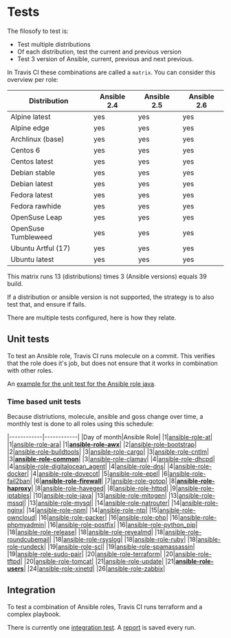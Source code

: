 # Tests

The filosofy to test is:
- Test multiple distributions
- Of each distribution, test the current and previous version
- Test 3 version of Ansible, current, previous and next previous.

In Travis CI these combinations are called a `matrix`. You can consider this overview per role:

| Distribution        | Ansible 2.4 | Ansible 2.5 | Ansible 2.6 |
|---------------------|-------------|-------------|-------------|
| Alpine latest       | yes         | yes         | yes         |
| Alpine edge         | yes         | yes         | yes         |
| Archlinux (base)    | yes         | yes         | yes         |
| Centos 6            | yes         | yes         | yes         |
| Centos latest       | yes         | yes         | yes         |
| Debian stable       | yes         | yes         | yes         |
| Debian latest       | yes         | yes         | yes         |
| Fedora latest       | yes         | yes         | yes         |
| Fedora rawhide      | yes         | yes         | yes         |
| OpenSuse Leap       | yes         | yes         | yes         |
| OpenSuse Tumbleweed | yes         | yes         | yes         |
| Ubuntu Artful (17)  | yes         | yes         | yes         |
| Ubuntu latest       | yes         | yes         | yes         |

This matrix runs 13 (distributions) times 3 (Ansible versions) equals 39 build.

If a distribution or ansible version is not supported, the strategy is to also test that, and ensure if fails.

There are multiple tests configured, here is how they relate.

## Unit tests

To test an Ansible role, Travis CI runs molecule on a commit. This verifies that the role does it's job, but does not ensure that it works in combination with other roles.

An [example for the unit test for the Ansible role java](https://travis-ci.org/robertdebock/ansible-role-java).

### Time based unit tests

Because distriutions, molecule, ansible and goss change over time, a monthly test is done to all roles using this schedule:

|------------|------------|
|Day of month|Ansible Role|
|1|[ansible-role-at](https://travis-ci.org/robertdebock/ansible-role-at/settings)|
|1|[ansible-role-ara](https://travis-ci.org/robertdebock/ansible-role-ara/settings)|
|1|**[ansible-role-awx](https://travis-ci.org/robertdebock/ansible-role-awx/settings)**|
|2|[ansible-role-bootstrap](https://travis-ci.org/robertdebock/ansible-role-bootstrap/settings)|
|2|[ansible-role-buildtools](https://travis-ci.org/robertdebock/ansible-role-buildtools/settings)|
|3|[ansible-role-cargo](https://travis-ci.org/robertdebock/ansible-role-cargo/settings)|
|3|[ansible-role-cntlm](https://travis-ci.org/robertdebock/ansible-role-cntlm/settings)|
|3|**[ansible-role-common](https://travis-ci.org/robertdebock/ansible-role-common/settings)**|
|3|[ansible-role-clamav](https://travis-ci.org/robertdebock/ansible-role-clamav/settings)|
|4|[ansible-role-dhcpd](https://travis-ci.org/robertdebock/ansible-role-dhcpd/settings)|
|4|[ansible-role-digitalocean_agent](https://travis-ci.org/robertdebock/ansible-role-digitalocean_agent/settings)|
|4|[ansible-role-dns](https://travis-ci.org/robertdebock/ansible-role-dns/settings)|
|4|[ansible-role-docker](https://travis-ci.org/robertdebock/ansible-role-docker/settings)|
|4|[ansible-role-dovecot](https://travis-ci.org/robertdebock/ansible-role-dovecot/settings)|
|5|[ansible-role-epel](https://travis-ci.org/robertdebock/ansible-role-epel/settings)|
|6|[ansible-role-fail2ban](https://travis-ci.org/robertdebock/ansible-role-fail2ban/settings)|
|6|**[ansible-role-firewall](https://travis-ci.org/robertdebock/ansible-role-firewall/settings)**|
|7|[ansible-role-gotop](https://travis-ci.org/robertdebock/ansible-role-gotop/settings)|
|8|**[ansible-role-haproxy](https://travis-ci.org/robertdebock/ansible-role-haproxy/settings)**|
|8|[ansible-role-haveged](https://travis-ci.org/robertdebock/ansible-role-haveged/settings)|
|8|[ansible-role-httpd](https://travis-ci.org/robertdebock/ansible-role-httpd/settings)|
|9|[ansible-role-iptables](https://travis-ci.org/robertdebock/ansible-role-iptables/settings)|
|10|[ansible-role-java](https://travis-ci.org/robertdebock/ansible-role-java/settings)|
|13|[ansible-role-mitogen](https://travis-ci.org/robertdebock/ansible-role-mitogen/settings)|
|13|[ansible-role-mssql](https://travis-ci.org/robertdebock/ansible-role-mssql/settings)|
|13|[ansible-role-mysql](https://travis-ci.org/robertdebock/ansible-role-mysql/settings)|
|14|[ansible-role-natrouter](https://travis-ci.org/robertdebock/ansible-role-natrouter/settings)|
|14|[ansible-role-nginx](https://travis-ci.org/robertdebock/ansible-role-nginx/settings)|
|14|[ansible-role-npm](https://travis-ci.org/robertdebock/ansible-role-npm/settings)|
|14|[ansible-role-ntp](https://travis-ci.org/robertdebock/ansible-role-ntp/settings)|
|15|[ansible-role-owncloud](https://travis-ci.org/robertdebock/ansible-role-owncloud/settings)|
|16|[ansible-role-packer](https://travis-ci.org/robertdebock/ansible-role-packer/settings)|
|16|[ansible-role-php](https://travis-ci.org/robertdebock/ansible-role-php/settings)|
|16|[ansible-role-phpmyadmin](https://travis-ci.org/robertdebock/ansible-role-phpmyadmin/settings)|
|16|[ansible-role-postfix](https://travis-ci.org/robertdebock/ansible-role-postfix/settings)|
|16|[ansible-role-python_pip](https://travis-ci.org/robertdebock/ansible-role-python-pip/settings)|
|18|[ansible-role-release](https://travis-ci.org/robertdebock/ansible-role-release/settings)|
|18|[ansible-role-revealmd](https://travis-ci.org/robertdebock/ansible-role-revealmd/settings)|
|18|[ansible-role-roundcubemail](https://travis-ci.org/robertdebock/ansible-role-roundcubemail/settings)|
|18|[ansible-role-rsyslog](https://travis-ci.org/robertdebock/ansible-role-rsyslog/settings)|
|18|[ansible-role-ruby](https://travis-ci.org/robertdebock/ansible-role-ruby/settings)|
|18|[ansible-role-rundeck](https://travis-ci.org/robertdebock/ansible-role-rundeck/settings)|
|19|[ansible-role-scl](https://travis-ci.org/robertdebock/ansible-role-scl/settings)|
|19|[ansible-role-spamassassin](https://travis-ci.org/robertdebock/ansible-role-spamassassin/settings)|
|19|[ansible-role-sudo-pair](https://travis-ci.org/robertdebock/ansible-role-sudo-pair/settings)|
|20|[ansible-role-terraform](https://travis-ci.org/robertdebock/ansible-role-terraform/settings)|
|20|[ansible-role-tftpd](https://travis-ci.org/robertdebock/ansible-role-tftpd/settings)|
|20|[ansible-role-tomcat](https://travis-ci.org/robertdebock/ansible-role-tomcat/settings)|
|21|[ansible-role-update](https://travis-ci.org/robertdebock/ansible-role-update/settings)|
|21|**[ansible-role-users](https://travis-ci.org/robertdebock/ansible-role-users/settings)**|
|24|[ansible-role-xinetd](https://travis-ci.org/robertdebock/ansible-role-xinetd/settings)|
|26|[ansible-role-zabbix](https://travis-ci.org/robertdebock/ansible-role-zabbix/settings)|

## Integration

To test a combination of Ansible roles, Travis CI runs terraform and a complex playbook.

There is currently one [integration test](https://travis-ci.org/robertdebock/ansible-integration). A [report](https://robertdebock.nl/ansible-integration/) is saved every run.
